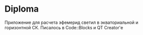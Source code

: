 # Diploma
Приложение для расчета эфемерид светил в экваториальной и горизонтной СК. Писалось в Code::Blocks и QT Creator'е
